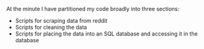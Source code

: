 At the minute I have partitioned my code broadly into three sections:
* Scripts for scraping data from reddit
* Scripts for cleaning the data
* Scripts for placing the data into an SQL database and accessing it in the database